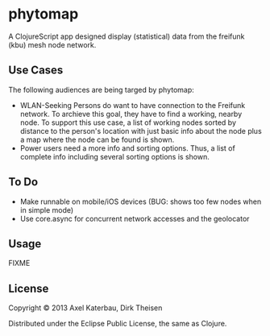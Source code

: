 # phytomap

A ClojureScript app designed display (statistical) data from the freifunk (kbu) mesh node network.

## Use Cases

The following audiences are being targed by phytomap:

* WLAN-Seeking Persons do want to have connection to the Freifunk network. To archieve this goal, they have to find a working, nearby node. To support this use case, a list of working nodes sorted by distance to the person's location with just basic info about the node plus a map where the node can be found is shown.
* Power users need a more info and sorting options. Thus, a list of complete info including several sorting options is shown.

## To Do
* Make runnable on mobile/iOS devices (BUG: shows too few nodes when in simple mode)
* Use core.async for concurrent network accesses and the geolocator

## Usage

FIXME

## License

Copyright © 2013 Axel Katerbau, Dirk Theisen

Distributed under the Eclipse Public License, the same as Clojure.
